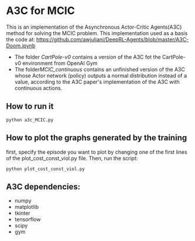 # A3C for MCIC

This is an implementation of the Asynchronous Actor-Critic Agents(A3C) method for solving the MCIC problem.
This implementation used as a basis the code at:
https://github.com/awjuliani/DeepRL-Agents/blob/master/A3C-Doom.ipynb


* The folder *CartPole-v0* contains a version of the A3C fot the CartPole-v0 environment from OpenAI Gym
* The folder*MCIC_continuous* contains an unfinished version of the A3C whose Actor network (policy) outputs a normal distribution instead of a value, according to the A3C paper's implementation of the A3C with continuous actions.

## How to run it
```
python a3c_MCIC.py
```

## How to plot the graphs generated by the training
first, specify the episode you want to plot by changing one of the first lines of the plot_cost_const_viol.py file. Then, run the script: 
```
python plot_cost_const_viol.py
```

## A3C dependencies:
* numpy
* matplotlib
* tkinter
* tensorflow
* scipy
* gym

